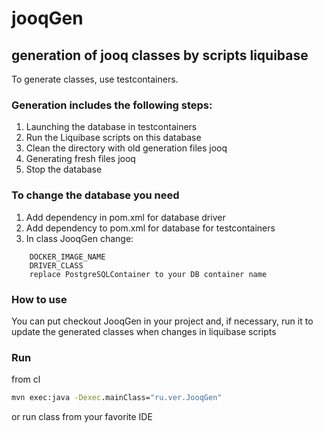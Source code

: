 # jooqGen
## generation of jooq classes by scripts liquibase
To generate classes, use testcontainers.

### Generation includes the following steps:
1) Launching the database in testcontainers
2) Run the Liquibase scripts on this database
3) Clean the directory with old generation files jooq
4) Generating fresh files jooq
5) Stop the database

### To change the database you need
1) Add dependency in pom.xml for database driver
2) Add dependency to pom.xml for database for testcontainers 
3) In class JooqGen change: 
~~~~
    DOCKER_IMAGE_NAME
    DRIVER_CLASS
    replace PostgreSQLContainer to your DB container name
~~~~

### How to use
You can put checkout JooqGen in your project and, if necessary, 
run it to update the generated classes when changes in liquibase scripts

### Run
from cl
```cmd
mvn exec:java -Dexec.mainClass="ru.ver.JooqGen"
```
or run class from your favorite IDE